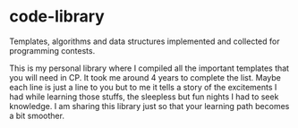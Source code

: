 # code-library
Templates, algorithms and data structures implemented and collected for programming contests.

This is my personal library where I compiled all the important templates that you will need in CP. It took me around 4 years to complete the list. Maybe each line is just a line to you but to me it tells a story of the excitements I had while learning those stuffs, the sleepless but fun nights I had to seek knowledge. I am sharing this library just so that your learning path becomes a bit smoother.
